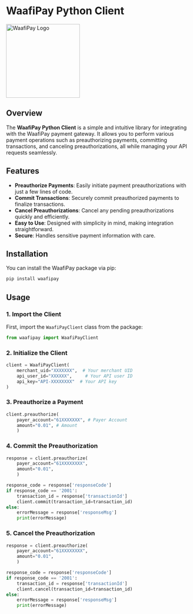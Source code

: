 # WaafiPay Python Client

<img src="https://merchant.waafipay.com/assets/images/waafipay-tab.png" alt="WaafiPay Logo" width="200"/>

## Overview

The **WaafiPay Python Client** is a simple and intuitive library for integrating with the WaafiPay payment gateway. It allows you to perform various payment operations such as preauthorizing payments, committing transactions, and canceling preauthorizations, all while managing your API requests seamlessly.

## Features

- **Preauthorize Payments**: Easily initiate payment preauthorizations with just a few lines of code.
- **Commit Transactions**: Securely commit preauthorized payments to finalize transactions.
- **Cancel Preauthorizations**: Cancel any pending preauthorizations quickly and efficiently.
- **Easy to Use**: Designed with simplicity in mind, making integration straightforward.
- **Secure**: Handles sensitive payment information with care.

## Installation

You can install the WaafiPay package via pip:

```bash
pip install waafipay
```

## Usage

### 1. Import the Client

First, import the `WaafiPayClient` class from the package:

```python
from waafipay import WaafiPayClient
```

### 2. Initialize the Client

```python
client = WaafiPayClient(
    merchant_uid="XXXXXXX",  # Your merchant UID
    api_user_id="XXXXXX",     # Your API user ID
    api_key="API-XXXXXXXX"  # Your API key
)
```

### 3. Preauthorize a Payment

```python
client.preauthorize(
    payer_account="61XXXXXXX", # Payer Account
    amount="0.01", # Amount
    )
```

### 4. Commit the Preauthorization

```python
response = client.preauthorize(
    payer_account="61XXXXXXXX", 
    amount="0.01",
    )

response_code = response['responseCode']
if response_code == '2001':
    transaction_id = response['transactionId']
    client.commit(transaction_id=transaction_id)
else:
    errorMessage = response['responseMsg']
    print(errorMessage)
```

### 5. Cancel the Preauthorization

```python
response = client.preauthorize(
    payer_account="61XXXXXXXX", 
    amount="0.01",
    )

response_code = response['responseCode']
if response_code == '2001':
    transaction_id = response['transactionId']
    client.cancel(transaction_id=transaction_id)
else:
    errorMessage = response['responseMsg']
    print(errorMessage)
```
